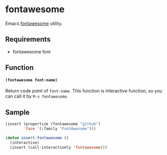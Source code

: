 # fontawesome

Emacs [fontawesome](http://fortawesome.github.io/Font-Awesome/) utility.

## Requirements

- fontawesome font

## Function

#### `(fontawesome font-name)`

Return code point of `font-name`.
This function is interactive function, so you can call it by `M-x fontawesome`.

## Sample

```lisp
(insert (propertize (fontawesome "github")
        'face '(:family "FontAwesome")))

(defun insert-fontawesome ()
  (interactive)
  (insert (call-interactively 'fontawesome)))
```
